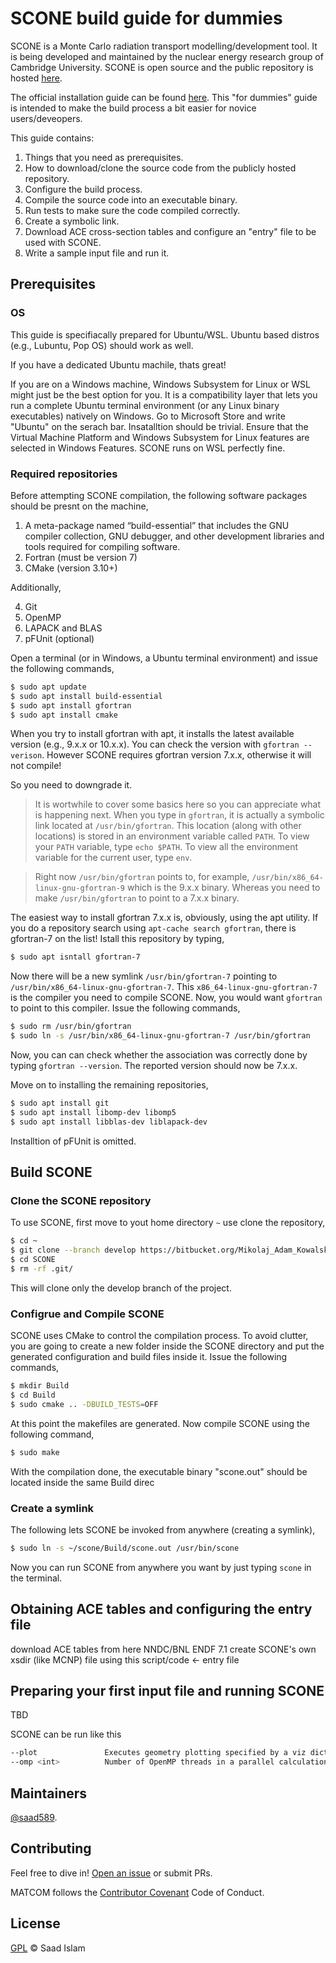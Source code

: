 # SCONE build guide for dummies 

SCONE is a Monte Carlo radiation transport modelling/development tool. 
It is being developed and maintained by the nuclear energy research group of Cambridge University. 
SCONE is open source and the public repository is hosted [here](https://bitbucket.org/Mikolaj_Adam_Kowalski/scone/src/develop/). 

The official installation guide can be found [here](https://scone.readthedocs.io/en/latest/Installation.html). 
This "for dummies" guide is intended to make  the build process a bit easier for novice users/deveopers. 

This guide contains:

1. Things that you need as prerequisites. 
2. How to download/clone the source code from the publicly hosted repository.
3. Configure the build process. 
4. Compile the source code into an executable binary. 
5. Run tests to make sure the code compiled correctly.
6. Create a symbolic link.
7. Download ACE cross-section tables and configure an "entry" file to be used with SCONE.
8. Write a sample input file and run it.

## Prerequisites

### OS
This guide is specifiacally prepared for Ubuntu/WSL. Ubuntu based distros (e.g., Lubuntu, Pop OS) should work as well. 

If you have a dedicated Ubuntu machile, thats great!

If you are on a Windows machine, Windows Subsystem for Linux or WSL might just be the best option for you. It is a compatibility layer that lets you run a complete Ubuntu terminal environment (or any Linux binary executables) natively on Windows. Go to Microsoft Store and write "Ubuntu" on the serach bar. Insatalltion should be trivial. Ensure that the Virtual Machine Platform and Windows Subsystem for Linux features are selected in Windows Features. SCONE runs on WSL perfectly fine. 

### Required repositories
Before attempting SCONE compilation, the following software packages should be presnt on the machine, 

1. A meta-package named “build-essential” that includes the GNU compiler collection, GNU debugger, and other development libraries and tools required for compiling software. 
2. Fortran (must be version 7)
3. CMake (version 3.10+)

Additionally,

4. Git
5. OpenMP
6. LAPACK and BLAS
7. pFUnit (optional)

Open a terminal (or in Windows, a Ubuntu terminal environment) and issue the following commands,

```sh
$ sudo apt update
$ sudo apt install build-essential
$ sudo apt install gfortran
$ sudo apt install cmake
```
When you try to install gfortran with apt, it installs the latest available version (e.g., 9.x.x or 10.x.x). You can check the version with ``gfortran --verison``. However SCONE requires gfortran version 7.x.x, otherwise it will not compile! 

So you need to downgrade it. 

> It is wortwhile to cover some basics here so you can appreciate what is happening next. When you type in ``gfortran``, it is actually a symbolic link located at ``/usr/bin/gfortran``. This location (along with other locations) is stored in an environment variable called ``PATH``. To view your ``PATH`` variable, type ``echo $PATH``. To view all the environment variable for the current user, type ``env``.    

>Right now ``/usr/bin/gfortran`` points to, for example, 
``/usr/bin/x86_64-linux-gnu-gfortran-9`` which is the 9.x.x binary.
Whereas you need to make ``/usr/bin/gfortran`` to point to a 7.x.x
binary.

The easiest way to install gfortran 7.x.x is, obviously, using the apt utility. If you do a repository search using ``apt-cache search gfortran``, there is gfortran-7 on the list! Istall this repository by typing, 

```sh
$ sudo apt isntall gfortran-7
```
Now there will be a new symlink ``/usr/bin/gfortran-7`` pointing to
``/usr/bin/x86_64-linux-gnu-gfortran-7``. This ``x86_64-linux-gnu-gfortran-7`` is the 
compiler you need to compile SCONE. Now, you would want ``gfortran`` to point to this compiler. Issue the following commands, 

```sh
$ sudo rm /usr/bin/gfortran
$ sudo ln -s /usr/bin/x86_64-linux-gnu-gfortran-7 /usr/bin/gfortran
```

Now, you can can check whether the association was correctly done by typing ``gfortran --version``. The reported version should now be 7.x.x.

Move on to installing the remaining repositories, 

```sh
$ sudo apt install git
$ sudo apt install libomp-dev libomp5
$ sudo apt install libblas-dev liblapack-dev
```

Installtion of pFUnit is omitted. 

## Build SCONE 

### Clone the SCONE repository

To use SCONE, first move to yout home directory ``~`` use clone the repository,

```sh
$ cd ~
$ git clone --branch develop https://bitbucket.org/Mikolaj_Adam_Kowalski/scone SCONE
$ cd SCONE
$ rm -rf .git/
```
This will clone only the develop branch of the project. 

### Configrue and Compile SCONE
SCONE uses CMake to control the compilation process. To avoid clutter, you are going to create a new folder inside the SCONE directory and put the generated configuration and build files inside it. Issue the following commands,  

```sh
$ mkdir Build
$ cd Build 
$ sudo cmake .. -DBUILD_TESTS=OFF
```
At this point the makefiles are generated. Now compile SCONE using the following command, 

```sh
$ sudo make
````
With the compilation done, the executable binary "scone.out" should be located inside the same Build direc

### Create a symlink

The following lets SCONE be invoked from anywhere (creating a symlink),

```sh
$ sudo ln -s ~/scone/Build/scone.out /usr/bin/scone
```

Now you can run SCONE from anywhere you want by just typing ``scone`` in the terminal. 


## Obtaining ACE tables and configuring the entry file 

download ACE tables from here NNDC/BNL ENDF 7.1
create SCONE's own xsdir (like MCNP) file using this script/code <- entry file

## Preparing your first input file and running SCONE

TBD

SCONE can be run like this
```sh
--plot               Executes geometry plotting specified by a viz dict in the input file
--omp <int>          Number of OpenMP threads in a parallel calculation
```



## Maintainers

[@saad589](https://github.com/saad589).

## Contributing

Feel free to dive in! [Open an issue](https://github.com/saad589/matcom/issues/new) or submit PRs.

MATCOM follows the [Contributor Covenant](http://contributor-covenant.org/version/1/3/0/) Code of Conduct.


## License

[GPL](LICENSE) © Saad Islam
